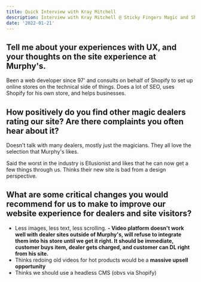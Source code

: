 ```yaml
---
title: Quick Interview with Kray Mitchell
description: Interview with Kray Mitchell @ Sticky Fingers Magic and Shopify,
date: '2022-01-21'
---
```


## Tell me about your experiences with UX, and your thoughts on the site experience at Murphy's.

Been a web developer since 97' and consults on behalf of Shopify to set up online stores on the technical side of things. Does a lot of SEO, uses Shopify for his own store, and helps businesses.

## How positively do you find other magic dealers rating our site? Are there complaints you often hear about it?

Doesn't talk with many dealers, mostly just the magicians. They all love the selection that Murphy's likes.

Said the worst in the industry is Ellusionist and likes that he can now get a few things through us. Thinks their new site is bad from a design perspective.

## What are some critical changes you would recommend for us to make to improve our website experience for dealers and site visitors?

- Less images, less text, less scrolling.
**- Video platform doesn't work well with dealer sites outside of Murphy's, will refuse to integrate them into his store until we get it right. It should be immediate, customer buys item, dealer gets charged, and customer can DL right from his site.**
- Thinks redoing old videos for hot products would be a **massive upsell opportunity**
- Thinks we should use a headless CMS (obvs via Shopify)

